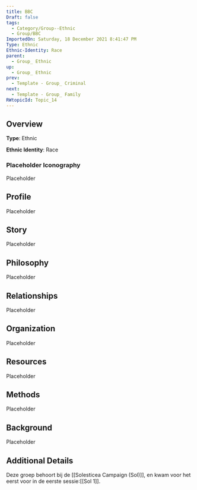 ```yaml
---
title: BBC
Draft: false
tags:
  - Category/Group--Ethnic
  - Group/BBC
ImportedOn: Saturday, 18 December 2021 8:41:47 PM
Type: Ethnic
Ethnic-Identity: Race
parent:
  - Group_ Ethnic
up:
  - Group_ Ethnic
prev:
  - Template - Group_ Criminal
next:
  - Template - Group_ Family
RWtopicId: Topic_14
---
```

## Overview
**Type**: Ethnic

**Ethnic Identity**: Race

### Placeholder Iconography
Placeholder

## Profile
Placeholder

## Story
Placeholder

## Philosophy
Placeholder

## Relationships
Placeholder

## Organization
Placeholder

## Resources
Placeholder

## Methods
Placeholder

## Background
Placeholder

## Additional Details
Deze groep behoort bij de [[Solesticea Campaign (Sol)]], en kwam voor het eerst voor in de eerste sessie:[[Sol 1]].

